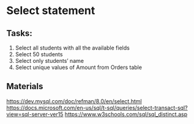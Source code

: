 # Select statement 

## Tasks:
1.	Select all students with all the available fields
2.	Select 50 students
3.	Select only students’ name
4.	Select unique values of Amount from Orders table

## Materials
https://dev.mysql.com/doc/refman/8.0/en/select.html
https://docs.microsoft.com/en-us/sql/t-sql/queries/select-transact-sql?view=sql-server-ver15
https://www.w3schools.com/sql/sql_distinct.asp
